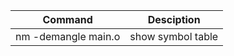 
| Command | Desciption |
|--|--|
| nm -demangle main.o | show symbol table |


<!--stackedit_data:
eyJoaXN0b3J5IjpbMTYwNTMzNzgzM119
-->